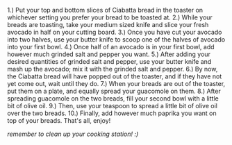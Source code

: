 1.) Put your top and bottom slices of Ciabatta bread in the toaster on whichever setting you prefer your bread to be toasted at.
2.) While your breads are toasting, take your medium sized knife and slice your fresh avocado in half on your cutting board. 
3.) Once you have cut your avocado into two halves, use your butter knife to scoop one of the halves of avocado into your first bowl. 
4.) Once half of an avocado is in your first bowl, add however much grinded salt and pepper you want. 
5.) After adding your desired quantities of grinded salt and pepper, use your butter knife and mash up the avocado; mix it with the grinded salt and pepper. 
6.) By now, the Ciabatta bread will have popped out of the toaster, and if they have not yet come out, wait until they do. 
7.) When your breads are out of the toaster, put them on a plate, and equally spread your guacomole on them. 
8.) After spreading guacomole on the two breads, fill your second bowl with a little bit of olive oil. 
9.) Then, use your teaspoon to spread a little bit of olive oil over the two breads. 
10.) Finally, add however much paprika you want on top of your breads. That's all, enjoy!

*remember to clean up your cooking station! :)*